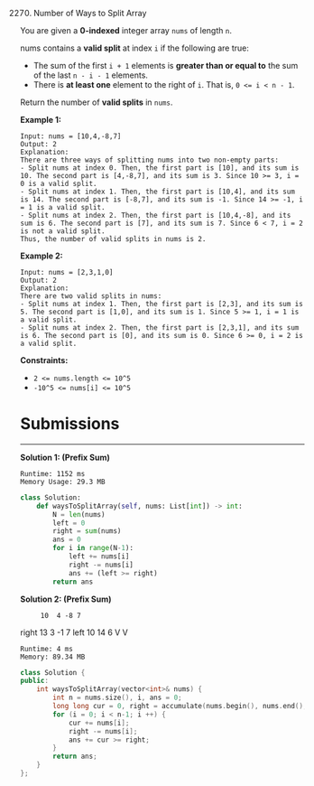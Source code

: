 2270. Number of Ways to Split Array

You are given a **0-indexed** integer array `nums` of length `n`.

nums contains a **valid split** at index `i` if the following are true:

* The sum of the first `i + 1` elements is **greater than or equal to** the sum of the last `n - i - 1` elements.
* There is **at least one** element to the right of `i`. That is, `0 <= i < n - 1`.

Return the number of **valid splits** in `nums`.

 

**Example 1:**
```
Input: nums = [10,4,-8,7]
Output: 2
Explanation: 
There are three ways of splitting nums into two non-empty parts:
- Split nums at index 0. Then, the first part is [10], and its sum is 10. The second part is [4,-8,7], and its sum is 3. Since 10 >= 3, i = 0 is a valid split.
- Split nums at index 1. Then, the first part is [10,4], and its sum is 14. The second part is [-8,7], and its sum is -1. Since 14 >= -1, i = 1 is a valid split.
- Split nums at index 2. Then, the first part is [10,4,-8], and its sum is 6. The second part is [7], and its sum is 7. Since 6 < 7, i = 2 is not a valid split.
Thus, the number of valid splits in nums is 2.
```

**Example 2:**
```
Input: nums = [2,3,1,0]
Output: 2
Explanation: 
There are two valid splits in nums:
- Split nums at index 1. Then, the first part is [2,3], and its sum is 5. The second part is [1,0], and its sum is 1. Since 5 >= 1, i = 1 is a valid split. 
- Split nums at index 2. Then, the first part is [2,3,1], and its sum is 6. The second part is [0], and its sum is 0. Since 6 >= 0, i = 2 is a valid split.
```

**Constraints:**

* `2 <= nums.length <= 10^5`
* `-10^5 <= nums[i] <= 10^5`

# Submissions
---
**Solution 1: (Prefix Sum)**
```
Runtime: 1152 ms
Memory Usage: 29.3 MB
```
```python
class Solution:
    def waysToSplitArray(self, nums: List[int]) -> int:
        N = len(nums)
        left = 0
        right = sum(nums)
        ans = 0
        for i in range(N-1):
            left += nums[i]
            right -= nums[i]
            ans += (left >= right)
        return ans
```

**Solution 2: (Prefix Sum)**

         10  4 -8 7
right 13  3 -1  7
left     10 14  6
          V  V  

```
Runtime: 4 ms
Memory: 89.34 MB
```
```c++
class Solution {
public:
    int waysToSplitArray(vector<int>& nums) {
        int n = nums.size(), i, ans = 0;
        long long cur = 0, right = accumulate(nums.begin(), nums.end(), 0LL);
        for (i = 0; i < n-1; i ++) {
            cur += nums[i];
            right -= nums[i];
            ans += cur >= right;
        }
        return ans;
    }
};
```
